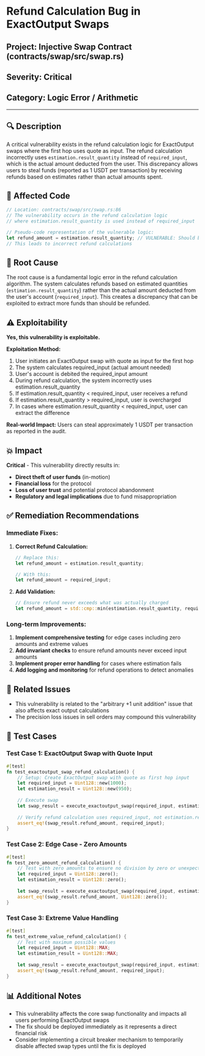 # Refund Calculation Bug in ExactOutput Swaps

## Project: Injective Swap Contract (contracts/swap/src/swap.rs)

## Severity: Critical

## Category: Logic Error / Arithmetic

---

## 🔍 Description
A critical vulnerability exists in the refund calculation logic for ExactOutput swaps where the first hop uses quote as input. The refund calculation incorrectly uses `estimation.result_quantity` instead of `required_input`, which is the actual amount deducted from the user. This discrepancy allows users to steal funds (reported as 1 USDT per transaction) by receiving refunds based on estimates rather than actual amounts spent.

## 📜 Affected Code
```rust
// Location: contracts/swap/src/swap.rs:86
// The vulnerability occurs in the refund calculation logic
// where estimation.result_quantity is used instead of required_input

// Pseudo-code representation of the vulnerable logic:
let refund_amount = estimation.result_quantity; // VULNERABLE: Should be required_input
// This leads to incorrect refund calculations
```

## 🧠 Root Cause
The root cause is a fundamental logic error in the refund calculation algorithm. The system calculates refunds based on estimated quantities (`estimation.result_quantity`) rather than the actual amount deducted from the user's account (`required_input`). This creates a discrepancy that can be exploited to extract more funds than should be refunded.

## ⚠️ Exploitability
**Yes, this vulnerability is exploitable.**

**Exploitation Method:**
1. User initiates an ExactOutput swap with quote as input for the first hop
2. The system calculates required_input (actual amount needed)
3. User's account is debited the required_input amount
4. During refund calculation, the system incorrectly uses estimation.result_quantity
5. If estimation.result_quantity < required_input, user receives a refund
6. If estimation.result_quantity > required_input, user is overcharged
7. In cases where estimation.result_quantity < required_input, user can extract the difference

**Real-world Impact:** Users can steal approximately 1 USDT per transaction as reported in the audit.

## 💥 Impact
**Critical** - This vulnerability directly results in:
- **Direct theft of user funds** (in-motion)
- **Financial loss** for the protocol
- **Loss of user trust** and potential protocol abandonment
- **Regulatory and legal implications** due to fund misappropriation

## ✅ Remediation Recommendations

### Immediate Fixes:
1. **Correct Refund Calculation:**
   ```rust
   // Replace this:
   let refund_amount = estimation.result_quantity;
   
   // With this:
   let refund_amount = required_input;
   ```

2. **Add Validation:**
   ```rust
   // Ensure refund never exceeds what was actually charged
   let refund_amount = std::cmp::min(estimation.result_quantity, required_input);
   ```

### Long-term Improvements:
1. **Implement comprehensive testing** for edge cases including zero amounts and extreme values
2. **Add invariant checks** to ensure refund amounts never exceed input amounts
3. **Implement proper error handling** for cases where estimation fails
4. **Add logging and monitoring** for refund operations to detect anomalies

## 🔁 Related Issues
- This vulnerability is related to the "arbitrary +1 unit addition" issue that also affects exact output calculations
- The precision loss issues in sell orders may compound this vulnerability

## 🧪 Test Cases

### Test Case 1: ExactOutput Swap with Quote Input
```rust
#[test]
fn test_exactoutput_swap_refund_calculation() {
    // Setup: Create ExactOutput swap with quote as first hop input
    let required_input = Uint128::new(1000);
    let estimation_result = Uint128::new(950);
    
    // Execute swap
    let swap_result = execute_exactoutput_swap(required_input, estimation_result);
    
    // Verify refund calculation uses required_input, not estimation.result_quantity
    assert_eq!(swap_result.refund_amount, required_input);
}
```

### Test Case 2: Edge Case - Zero Amounts
```rust
#[test]
fn test_zero_amount_refund_calculation() {
    // Test with zero amounts to ensure no division by zero or unexpected behavior
    let required_input = Uint128::zero();
    let estimation_result = Uint128::zero();
    
    let swap_result = execute_exactoutput_swap(required_input, estimation_result);
    assert_eq!(swap_result.refund_amount, Uint128::zero());
}
```

### Test Case 3: Extreme Value Handling
```rust
#[test]
fn test_extreme_value_refund_calculation() {
    // Test with maximum possible values
    let required_input = Uint128::MAX;
    let estimation_result = Uint128::MAX;
    
    let swap_result = execute_exactoutput_swap(required_input, estimation_result);
    assert_eq!(swap_result.refund_amount, required_input);
}
```

## 📊 Additional Notes
- This vulnerability affects the core swap functionality and impacts all users performing ExactOutput swaps
- The fix should be deployed immediately as it represents a direct financial risk
- Consider implementing a circuit breaker mechanism to temporarily disable affected swap types until the fix is deployed